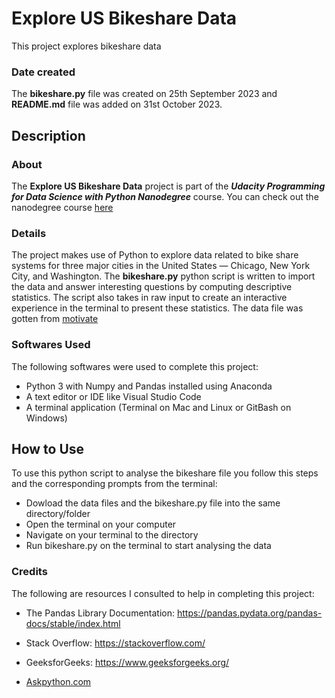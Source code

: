# Explore US Bikeshare Data
This project explores bikeshare data
### Date created
The **bikeshare.py** file was created on 25th September 2023 and **README.md** file was added on 31st October 2023.

## Description
### About
The **Explore US Bikeshare Data** project is part of the ***Udacity Programming for Data Science with Python Nanodegree*** course. You can check out the nanodegree course [here](https://learn.udacity.com/nanodegrees/nd104)

### Details
The project makes use of Python to explore data related to bike share systems for three major cities in the United States — Chicago, New York City, and Washington. The **bikeshare.py** python script is written to import the data and answer interesting questions by computing descriptive statistics. The script also takes in raw input to create an interactive experience in the terminal to present these statistics. The data file was gotten from [motivate](https://www.motivateco.com/)

### Softwares Used
The following softwares were used to complete this project:
+ Python 3 with Numpy and Pandas installed using Anaconda
+ A text editor or IDE like Visual Studio Code
+ A terminal application (Terminal on Mac and Linux or GitBash on Windows)

## How to Use
To use this python script to analyse the bikeshare file you follow this steps and the corresponding prompts from the terminal:
+ Dowload the data files and the bikeshare.py file into the same directory/folder
+ Open the terminal on your computer
+ Navigate on your terminal to the directory
+ Run bikeshare.py on the terminal to start analysing the data


### Credits
The following are resources I consulted to help in completing this project:

+ The Pandas Library Documentation:
https://pandas.pydata.org/pandas-docs/stable/index.html

+ Stack Overflow: https://stackoverflow.com/

+ GeeksforGeeks: https://www.geeksforgeeks.org/

+ [Askpython.com](https://askpython.com) 
